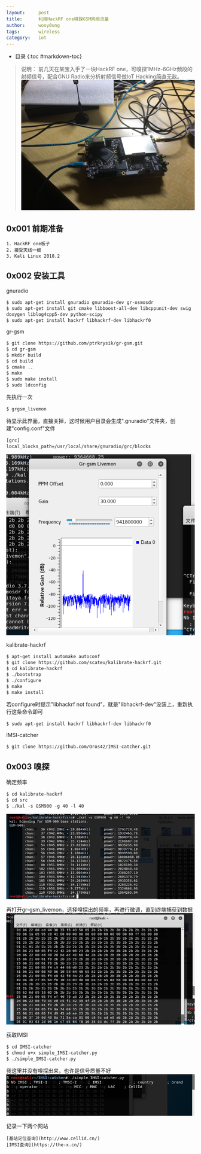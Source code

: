 ```yaml
---
layout:		post
title:		利用HackRF one嗅探GSM网络流量
author:		wooy0ung
tags:		wireless
category:  	iot
---
```


- 目录
{:toc #markdown-toc}

>说明：
>前几天在某宝入手了一块HackRF one，可嗅探1MHz-6GHz频段的射频信号，配合GNU Radio来分析射频信号做IoT Hacking简直无敌。  
![](/assets/img/iot/2018-06-20-hackrf-one-scanning-gsm/0x001.png)
<!-- more -->


## 0x001 前期准备

```
1. HackRF one板子
2. 接受天线一根
3. Kali Linux 2018.2
```


## 0x002 安装工具

gnuradio
```
$ sudo apt-get install gnuradio gnuradio-dev gr-osmosdr
$ sudo apt-get install git cmake libboost-all-dev libcppunit-dev swig doxygen liblog4cpp5-dev python-scipy
$ sudo apt-get install hackrf libhackrf-dev libhackrf0
```

gr-gsm
```
$ git clone https://github.com/ptrkrysik/gr-gsm.git
$ cd gr-gsm
$ mkdir build
$ cd build
$ cmake ..
$ make
$ sudo make install
$ sudo ldconfig
```

先执行一次
```
$ grgsm_livemon
```

待显示此界面，直接关掉，这时候用户目录会生成".gnuradio"文件夹，创建"config.conf"文件
```
[grc]
local_blocks_path=/usr/local/share/gnuradio/grc/blocks
```
![](/assets/img/iot/2018-06-20-hackrf-one-scanning-gsm/0x002.png)

kalibrate-hackrf
```
$ apt-get install automake autoconf
$ git clone https://github.com/scateu/kalibrate-hackrf.git
$ cd kalibrate-hackrf
$ ./bootstrap
$ ./configure
$ make
$ make install
```

若configure时提示"libhackrf not found"，就是"libhackrf-dev"没装上，重新执行这条命令即可
```
$ sudo apt-get install hackrf libhackrf-dev libhackrf0
```

IMSI-catcher
```
$ git clone https://github.com/Oros42/IMSI-catcher.git
```


## 0x003 嗅探

确定频率
```
$ cd kalibrate-hackrf
$ cd src
$ ./kal -s GSM900 -g 40 -l 40
```
![](/assets/img/iot/2018-06-20-hackrf-one-scanning-gsm/0x003.png)

再打开gr-gsm_livemon，选择嗅探出的频率，再进行微调，直到终端捕获到数据
![](/assets/img/iot/2018-06-20-hackrf-one-scanning-gsm/0x004.png)

获取IMSI
```
$ cd IMSI-catcher
$ chmod u+x simple_IMSI-catcher.py
$ ./simple_IMSI-catcher.py
```

我这里并没有嗅探出来，也许是信号质量不好
![](/assets/img/iot/2018-06-20-hackrf-one-scanning-gsm/0x005.png)

记录一下两个网站
```
[基站定位查询](http://www.cellid.cn/)
[IMSI查询](https://the-x.cn/)
```